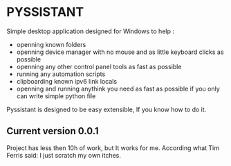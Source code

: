 # PYSSISTANT 

Simple desktop application designed for Windows to help :
+ openning known folders
+ openning device manager with no mouse and as little keyboard clicks as possible
+ openning any other control panel tools as fast as possible
+ running any automation scripts
+ clipboarding known ipv6 link locals 
+ openning and running anythink you need as fast as possible if you only can write simple python file

Pyssistant is designed to be easy extensible, If you know how to do it.

## Current version  0.0.1

Project has less then 10h of work, but It works for me. According what Tim Ferris said: I just scratch my own itches.